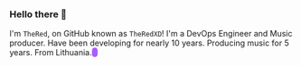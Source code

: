 ### Hello there 👋
I'm `TheRed`, on GitHub known as `TheRedXD`! I'm a DevOps Engineer and Music producer. Have been developing for nearly 10 years. Producing music for 5 years. From Lithuania. <span style="background-color:#aa5cff;color:white;padding-left:5px;padding-right:5px;border-radius:5px;"></span>

<!--
**TheRedXD/TheRedXD** is a ✨ _special_ ✨ repository because its `README.md` (this file) appears on your GitHub profile.

Here are some ideas to get you started:

- 🔭 I’m currently working on ...
- 🌱 I’m currently learning ...
- 👯 I’m looking to collaborate on ...
- 🤔 I’m looking for help with ...
- 💬 Ask me about ...
- 📫 How to reach me: ...
- 😄 Pronouns: ...
- ⚡ Fun fact: ...
-->
